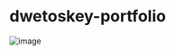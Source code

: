 # dwetoskey-portfolio
![image](https://user-images.githubusercontent.com/93551304/145728668-bcd5d95b-68c2-486f-ad7f-2588c1903cf4.png)
